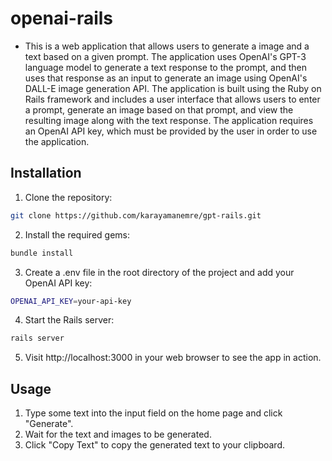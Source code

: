 # openai-rails

- This is a web application that allows users to generate a image and a text based on a given prompt. The application uses OpenAI's GPT-3 language model to generate a text response to the prompt, and then uses that response as an input to generate an image using OpenAI's DALL-E image generation API. The application is built using the Ruby on Rails framework and includes a user interface that allows users to enter a prompt, generate an image based on that prompt, and view the resulting image along with the text response. The application requires an OpenAI API key, which must be provided by the user in order to use the application.

## Installation

1. Clone the repository:

```bash
git clone https://github.com/karayamanemre/gpt-rails.git
```

2. Install the required gems:

```bash
bundle install
```

3. Create a .env file in the root directory of the project and add your OpenAI API key:

```bash
OPENAI_API_KEY=your-api-key
```

4. Start the Rails server:

```bash
rails server
```

5. Visit http://localhost:3000 in your web browser to see the app in action.

## Usage

1. Type some text into the input field on the home page and click "Generate".
2. Wait for the text and images to be generated.
3. Click "Copy Text" to copy the generated text to your clipboard.
